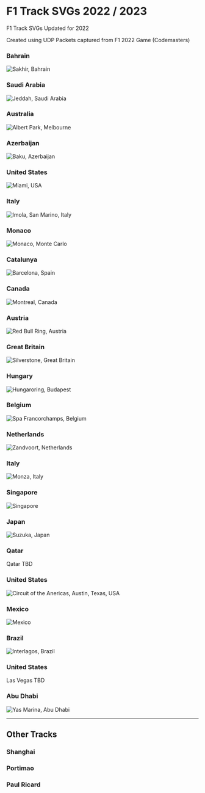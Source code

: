 # F1 Track SVGs 2022 / 2023

F1 Track SVGs
Updated for 2022


Created using UDP Packets captured from F1 2022 Game (Codemasters)

### Bahrain
![Sakhir, Bahrain](Sakhir%20(Bahrain).svg "Sakhir Bahrain SVG")

### Saudi Arabia
![Jeddah, Saudi Arabia](Jeddah.svg "Jeddah Saudi Arabia SVG")

### Australia
![Albert Park, Melbourne](Melbourne.svg "Australia Albert Park Melbourne SVG")

### Azerbaijan
![Baku, Azerbaijan](Baku%20(Azerbaijan).svg "Baku Azerbaijan SVG")

### United States
![Miami, USA](Miami.svg "Miami United States SVG")

### Italy
![Imola, San Marino, Italy](Imola.svg "San Marino Emilia-Romagna Italy SVG")

### Monaco
![Monaco, Monte Carlo](Monaco.svg "Monte Carlo SVG")

### Catalunya
![Barcelona, Spain](Catalunya.svg "Catalunya Barcelona SVG")

### Canada
![Montreal, Canada](Montreal.svg "Montreal Canada SVG")

### Austria
![Red Bull Ring, Austria](Austria.svg "Red Bull Ring Austria SVG")

### Great Britain
![Silverstone, Great Britain](Silverstone.svg "Silverstone Great Britain SVG")

### Hungary
![Hungaroring, Budapest](Hungaroring.svg "Hungaroring Budapest Hungary SVG")

### Belgium
![Spa Francorchamps, Belgium](Spa.svg "Spa-Francorchanps Belgium SVG")

### Netherlands
![Zandvoort, Netherlands](Zandvoort.svg "Zandvoort Netherlands SVG")

### Italy
![Monza, Italy](Monza.svg "Monza Italy SVG")

### Singapore
![Singapore](Singapore.svg "Singapore SVG")

### Japan
![Suzuka, Japan](Suzuka.svg "Suzuka Japan SVG")

### Qatar
Qatar TBD

### United States
![Circuit of the Anericas, Austin, Texas, USA](Texas.svg "Circuit of the Americas COTA Austin Texas United States SVG") 

### Mexico
![Mexico](Mexico.svg "Mexico SVG")

### Brazil
![Interlagos, Brazil](Brazil.svg "Interlagos Brazil SVG")

### United States
Las Vegas TBD

### Abu Dhabi
![Yas Marina, Abu Dhabi](Abu%20Dhabi.svg "Yas Marina Abu Dhabi SVG")

----
## Other Tracks

### Shanghai

### Portimao

### Paul Ricard
